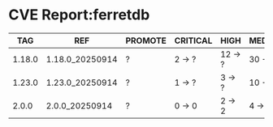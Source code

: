 # CVE Report:ferretdb
|  TAG   |       REF       | PROMOTE | CRITICAL |  HIGH   | MEDIUM  |  LOW   | UNKNOWN |
|--------|-----------------|---------|----------|---------|---------|--------|---------|
| 1.18.0 | 1.18.0_20250914 | ?       | 2 -> ?   | 12 -> ? | 30 -> ? | 5 -> ? | 0 -> ?  |
| 1.23.0 | 1.23.0_20250914 | ?       | 1 -> ?   | 3 -> ?  | 10 -> ? | 0 -> ? | 0 -> ?  |
| 2.0.0  | 2.0.0_20250914  | ?       | 0 -> 0   | 2 -> 2  | 4 -> 4  | 0 -> 0 | 0 -> 0  |
